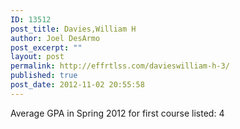```yaml
---
ID: 13512
post_title: Davies,William H
author: Joel DesArmo
post_excerpt: ""
layout: post
permalink: http://effrtlss.com/davieswilliam-h-3/
published: true
post_date: 2012-11-02 20:55:58
---
```

<p>Average GPA in Spring 2012 for first course listed: 4</p>